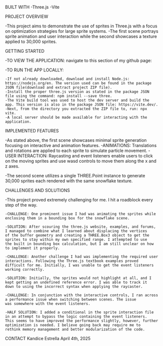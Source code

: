 BUILT WITH
-Three.js
-Vite

PROJECT OVERVIEW

-This project aims to demonstrate the use of sprites in Three.js with a focus on optimization strategies for large sprite systems. 
-The first scene portrays sprite animation and user interaction while the second showcases a texture applied to 30,000 sprites.

GETTING STARTED 

-TO VIEW THE APPLICATION: navigate to this section of my github page:

-TO RUN THE APP LOCALLY:

    -If not already downloaded, download and install Node.js: https://nodejs.org/en. The version used can be found in the package JSON file(download and extract project ZIP file).
    -Install the proper three.js version as stated in the package JSON file using the command: npm install --save three.
    -The Vite build tool was used to host the dev server and build the app. This version is also in the package JSON file: https://vite.dev/.
    -Next, from the directory you extracted the ZIP file to, run: npx vite.
    -A local server should be made available for interacting with the application.

IMPLEMENTED FEATURES

-As stated above, the first scene showcases minimal sprite generation focusing on interactive and animation features.
    -ANIMATIONS: Translations and rotations are applied to each sprite to simulate particle movement.
    -USER INTERACTION: Raycasting and event listeners enable users to click on the moving sprites and use wasd controls to move them along the x and z axes.
    
-The second scene utilizes a single THREE.Point instance to generate 30,000 sprites each rendered with the same snowflake texture.

CHALLENGES AND SOLUTIONS

-This project proved extremely challenging for me. I hit a roadblock every step of the way.

    -CHALLENGE: One prominent issue I had was animating the sprites while enclosing them in a bounding box for the snowflake scene.
    
    -SOLUTION: After scouring the three.js website, examples, and forums, I managed to combine what I learned about displacing the vertices
    of the buffer geometry and creating a THREE.Box3 object to get the sprites to stay within my own specified range. I attempted to use
    the built in bounding box calculation, but I am still unclear on how to implement it properly.
    
    -CHALLENGE: Another challenge I had was implementing the required user interactions. Following the Three.js textbook examples proved
    difficult for me. Initially, I was unable to get the event listeners working correctly.
    
    -SOLUTION: Initially, the sprites would not highlight at all, and I kept getting an undefined reference error. I was able to track it
    down to using the incorrect syntax when applying the raycaster.
    
    -CHALLENGE: In conjunction with the interactive controls, I ran across a performance issue when switching between scenes. The issue
    was somewhere with the event listeners.
    
    -HALF SOLUTION: I added a conditional in the sprite interaction file in an attempt to bypass the logic containing the event listeners.
    This seems to have improved the performance slightly, however, further optimization is needed. I believe going back may require me to
    rethink memory management and better modularization of the code.

CONTACT Kandice Estrella April 4th, 2025
